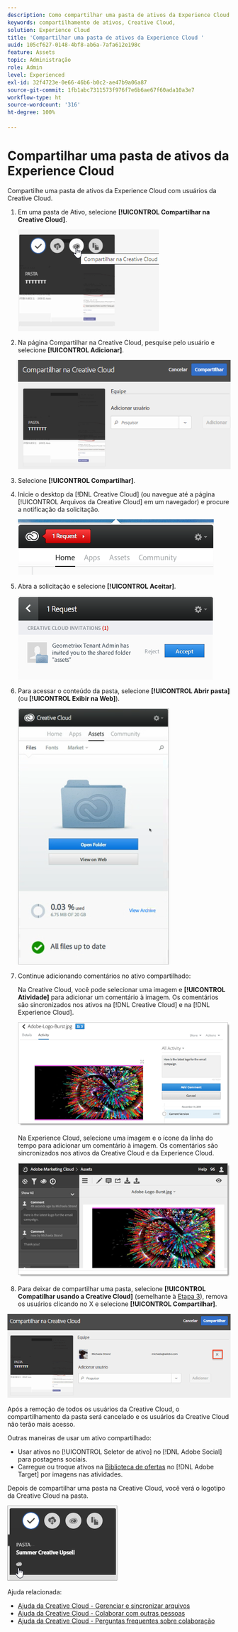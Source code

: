 ```yaml
---
description: Como compartilhar uma pasta de ativos da Experience Cloud com usuários da Creative Cloud.
keywords: compartilhamento de ativos, Creative Cloud,
solution: Experience Cloud
title: 'Compartilhar uma pasta de ativos da Experience Cloud '
uuid: 105cf627-0148-4bf8-ab6a-7afa612e198c
feature: Assets
topic: Administração
role: Admin
level: Experienced
exl-id: 32f4723e-0e66-46b6-b0c2-ae47b9a06a87
source-git-commit: 1fb1abc7311573f976f7e6b6ae67f60ada10a3e7
workflow-type: ht
source-wordcount: '316'
ht-degree: 100%

---
```


# Compartilhar uma pasta de ativos da Experience Cloud

Compartilhe uma pasta de ativos da Experience Cloud com usuários da Creative Cloud.

1. Em uma pasta de Ativo, selecione **[!UICONTROL Compartilhar na Creative Cloud]**.

   ![Resultado da etapa](assets/asset-share-cc.png)
1. Na página Compartilhar na Creative Cloud, pesquise pelo usuário e selecione **[!UICONTROL Adicionar]**.

   ![](assets/asset-share-cc-page.png)

1. Selecione **[!UICONTROL Compartilhar]**.
1. Inicie o desktop da [!DNL Creative Cloud] (ou navegue até a página [!UICONTROL Arquivos da Creative Cloud] em um navegador) e procure a notificação da solicitação.

   ![](assets/cc_share_request.png)
1. Abra a solicitação e selecione **[!UICONTROL Aceitar]**.

   ![Resultado da etapa](assets/cc_share_accept.png)
1. Para acessar o conteúdo da pasta, selecione **[!UICONTROL Abrir pasta]** (ou **[!UICONTROL Exibir na Web]**).

   ![Resultado da etapa](assets/creative_cloud_open_folder.png)
1. Continue adicionando comentários no ativo compartilhado:

   Na Creative Cloud, você pode selecionar uma imagem e **[!UICONTROL Atividade]** para adicionar um comentário à imagem. Os comentários são sincronizados nos ativos na [!DNL Creative Cloud] e na [!DNL Experience Cloud].

   ![](assets/asset_comment_cc.png)

   Na Experience Cloud, selecione uma imagem e o ícone da linha do tempo para adicionar um comentário à imagem. Os comentários são sincronizados nos ativos da Creative Cloud e da Experience Cloud.

   ![](assets/asset_comment_mac.png)

1. Para deixar de compartilhar uma pasta, selecione **[!UICONTROL Compatilhar usando a Creative Cloud]** (semelhante à [Etapa 3](t-share-creative-cloud.md#step_BA17CFA185284641A9B878BA29551996)), remova os usuários clicando no X e selecione **[!UICONTROL Compartilhar]**.

![](assets/asset_remove_user.png)

Após a remoção de todos os usuários da Creative Cloud, o compartilhamento da pasta será cancelado e os usuários da Creative Cloud não terão mais acesso.

Outras maneiras de usar um ativo compartilhado:

* Usar ativos no [!UICONTROL Seletor de ativo] no [!DNL Adobe Social] para postagens sociais.
* Carregue ou troque ativos na [Biblioteca de ofertas](https://experienceleague.adobe.com/docs/target/using/experiences/offers/manage-content.html?lang=pt-BR) no [!DNL Adobe Target] por imagens nas atividades.

Depois de compartilhar uma pasta na Creative Cloud, você verá o logotipo da Creative Cloud na pasta.

![](assets/asset-cc-logo.png)

Ajuda relacionada:

* [Ajuda da Creative Cloud - Gerenciar e sincronizar arquivos](https://helpx.adobe.com/br/creative-cloud/help/sync-creative-cloud-files.html)
* [Ajuda da Creative Cloud - Colaborar com outras pessoas](https://helpx.adobe.com/br/creative-cloud/help/collaboration.html)
* [Ajuda da Creative Cloud - Perguntas frequentes sobre colaboração](https://helpx.adobe.com/br/creative-cloud/help/collaboration-faq.html)
